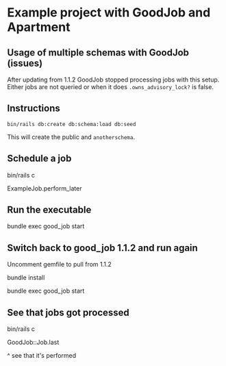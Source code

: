 # Example project with GoodJob and Apartment

## Usage of multiple schemas with GoodJob (issues)

After updating from 1.1.2 GoodJob stopped processing jobs with this setup.
Either jobs are not queried or when it does `.owns_advisory_lock?` is false.

## Instructions

`bin/rails db:create db:schema:load db:seed`

This will create the public and `anotherschema`.

## Schedule a job

bin/rails c

ExampleJob.perform_later

## Run the executable

bundle exec good_job start

## Switch back to good_job 1.1.2 and run again

Uncomment gemfile to pull from 1.1.2

bundle install

bundle exec good_job start

## See that jobs got processed

bin/rails c

GoodJob::Job.last 

^ see that it's performed